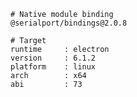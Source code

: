     # Native module binding
    @serialport/bindings@2.0.8
    
    # Target
    runtime     : electron 
    version     : 6.1.2
    platform    : linux
    arch        : x64
    abi         : 73
